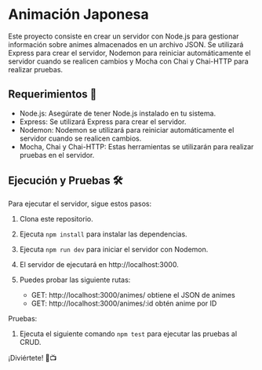 # Animación Japonesa

Este proyecto consiste en crear un servidor con Node.js para gestionar información sobre animes almacenados en un archivo JSON. Se utilizará Express para crear el servidor, Nodemon para reiniciar automáticamente el servidor cuando se realicen cambios y Mocha con Chai y Chai-HTTP para realizar pruebas.

## Requerimientos 🚀

* Node.js: Asegúrate de tener Node.js instalado en tu sistema.
* Express: Se utilizará Express para crear el servidor.
* Nodemon: Nodemon se utilizará para reiniciar automáticamente el servidor cuando se realicen cambios.
* Mocha, Chai y Chai-HTTP: Estas herramientas se utilizarán para realizar pruebas en el servidor.

## Ejecución y Pruebas 🛠️

Para ejecutar el servidor, sigue estos pasos:

1. Clona este repositorio.

2. Ejecuta `npm install` para instalar las dependencias.

3. Ejecuta `npm run dev` para iniciar el servidor con Nodemon.

4. El servidor de ejecutará en http://localhost:3000.

5. Puedes probar las siguiente rutas:
    * GET: http://localhost:3000/animes/ obtiene el JSON de animes
    * GET: http://localhost:3000/animes/:id obtén anime por ID

Pruebas:

1. Ejecuta el siguiente comando `npm test` para ejecutar las pruebas al CRUD.


¡Diviértete! 🎌📺